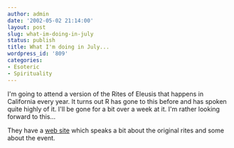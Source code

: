 ```yaml
---
author: admin
date: '2002-05-02 21:14:00'
layout: post
slug: what-im-doing-in-july
status: publish
title: What I'm doing in July...
wordpress_id: '809'
categories:
- Esoteric
- Spirituality
---
```

I'm going to attend a version of the Rites of Eleusis that happens in California every year. It turns out R has gone to this before and has spoken quite highly of it. I'll be gone for a bit over a week at it. I'm rather looking forward to this...

They have a <a href="http://www.geocities.com/Athens/Aegean/3193/">web site</a> which speaks a bit about the original rites and some about the event.

